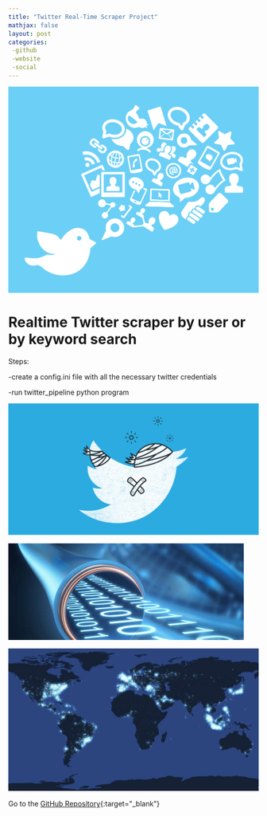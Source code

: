 ```yaml
---
title: "Twitter Real-Time Scraper Project"
mathjax: false
layout: post
categories: 
 -github
 -website
 -social
---
```


![Twitter2](https://github.com/edbe777/my-projects/blob/main/Twitter_Real_Time/twitter%202.jpg?raw=true)

# Realtime Twitter scraper by user or by keyword search

Steps:

-create a config.ini file with all the necessary twitter credentials

-run twitter_pipeline python program


![Twitter](https://github.com/edbe777/my-projects/blob/main/Twitter_Real_Time/twitter.jpg?raw=true)

![Twitter 3](https://github.com/edbe777/my-projects/blob/main/Twitter_Real_Time/twitter%203.jpg?raw=true)

![Twitter 4](https://github.com/edbe777/my-projects/blob/main/Twitter_Real_Time/twitter%204.jpg?raw=true)

Go to the [GitHub Repository](https://github.com/edbe777/my-projects/blob/main/Twitter_Real_Time/twitter_pipeline.py){:target="_blank"}
